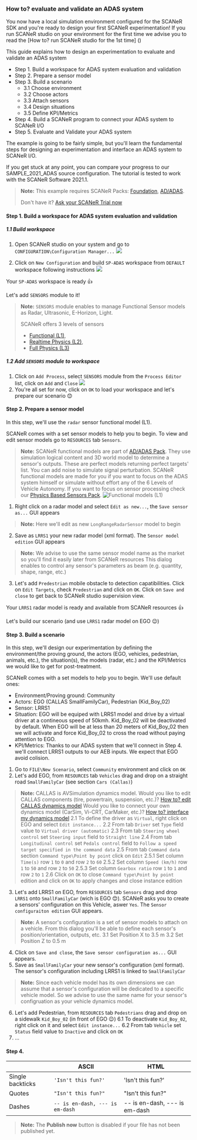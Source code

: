 ### How to? evaluate and validate an ADAS system

You now have a local simulation environment configured for the SCANeR SDK and you're ready to design your first SCANeR experimentation!
If you run SCANeR studio on your environment for the first time we advise you to read the [How to? run SCANeR studio for the 1st time] ()

This guide explains how to design an experimentation to evaluate and validate an ADAS system
- Step 1. Build a workspace for ADAS system evaluation and validation
- Step 2. Prepare a sensor model
- Step 3. Build a scenario
  - 3.1 Choose environment
  - 3.2 Choose actors
  - 3.3 Attach sensors
  - 3.4 Design situations
  - 3.5 Define KPI/Metrics
- Step 4. Build a SCANeR program to connect your ADAS system to SCANeR I/O
- Step 5. Evaluate and Validate your ADAS system

The example is going to be fairly simple, but you'll learn the fundamental steps for designing an experimentation and interface an ADAS system to SCANeR I/O.

If you get stuck at any point, you can compare your progress to our SAMPLE_2021_ADAS source configuration.
The tutorial is tested to work with the SCANeR Software 2021.1.

> **Note:** This example requires SCANeR Packs: [Foundation](https://www.avsimulation.com/pack-foundation/), [AD/ADAS](https://www.avsimulation.com/pack-ad-adas/).
> 
> Don't have it? [Ask your SCANeR Trial now](https://www.avsimulation.com/scaner-studio-trial/)

#### Step 1. Build a workspace for ADAS system evaluation and validation

##### 1.1 Build workspace

1. Open SCANeR studio on your system and go to `CONFIGURATION\Configuration Manager...`
![](./img/configurationManager.png)

2. Click on `New Configuration` and build `SP-ADAS` workspace from `DEFAULT` workspace following instructions
![](./img/configurationManagerSP-ADAS.png)

Your `SP-ADAS` workspace is ready :thumbsup:

Let's add `SENSORS` module to it!

> **Note:** `SENSORS` module enables to manage Functional Sensor models as Radar, Ultrasonic, E-Horizon, Light.
> 
> SCANeR offers 3 levels of sensors
> - [Functional (L1)](https://www.avsimulation.com/pack-ad-adas/),
> - [Realtime Physics (L2)](https://www.avsimulation.com/pack-physics-based-sensors/),
> - [Full Physics (L3)](https://www.avsimulation.com/pack-physics-based-sensors/)

##### 1.2 Add `SENSORS` module to workspace

1. Click on `Add Process`, select `SENSORS` module from the `Process Editor` list, click on `Add` and `Close`
![](./img/configurationManagerSENSORSResult.png)
2. You're all set for now, click on `OK` to load your workspace and let's prepare our scenario :blush:

#### Step 2. Prepare a sensor model
In this step, we'll use the `radar` sensor functional model (L1).

SCANeR comes with a set sensor models to help you to begin. To view and edit sensor models go to `RESOURCES` tab `Sensors`.

> **Note:** SCANeR functional models are part of [AD/ADAS Pack](https://www.avsimulation.com/pack-ad-adas/). They use simulation logical content and 3D world model to determine a sensor's outputs. These are perfect models returning perfect targets' list. You can add noise to simulate signal perturbation. SCANeR functional models are made for you if you want to focus on the ADAS system himself or simulate without effort any of the 6 Levels of Vehicle Autonomy. If you want to focus on sensor processing check our [Physics Based Sensors Pack](https://www.avsimulation.com/pack-physics-based-sensors/).
![](./img/sensorFunctionalModel.png "Functional models (L1)")

1. Right click on a radar model and select `Edit as new...`, the `Save sensor as...` GUI appears
> **Note:** Here we'll edit as new `LongRangeRadarSensor` model to begin
2. Save as `LRRS1` your new radar model (xml format). The `Sensor model edition` GUI appears
> **Note:** We advise to use the same sensor model name as the market so you'll find it easily later from SCANeR resources
> This dialog enables to control any sensor's parameters as beam (e.g. quantity, shape, range, etc.)
3. Let's add `Predestrian` mobile obstacle to detection capatibilities. Click on `Edit Targets`, check `Predestrian` and click on `OK`. Click on `Save and close` to get back to SCANeR studio supervision view.

Your `LRRS1` radar model is ready and available from SCANeR resources :thumbsup:

Let's build our scenario (and use `LRRS1` radar model on EGO :wink:)

#### Step 3. Build a scenario
In this step, we'll design our experimentation by defining the environment/the proving ground, the actors (EGO, vehicles, pedestrian, animals, etc.), the situation(s), the models (radar, etc.) and the KPI/Metrics we would like to get for post-treatment.

SCANeR comes with a set models to help you to begin. We'll use default ones:
- Environment/Proving ground: Community
- Actors: EGO (CALLAS SmallFamilyCar), Pedestrian (Kid_Boy_02)
- Sensor: LRRS1
- Situation: EGO will be equiped with LRRS1 model and drive by a virtual driver at a contineous speed of 50kmh. Kid_Boy_02 will be deactivated by default. When EGO will be at less than 20 meters of Kid_Boy_02 then we will activate and force Kid_Boy_02 to cross the road without paying attention to EGO.
- KPI/Metrics: Thanks to our ADAS system that we'll connect in Step 4. we'll connect LRRS1 outputs to our AEB inputs. We expect that EGO avoid colision.

1. Go to `FILE\New Scenario`, select `Community` environment and click on `OK`
2. Let's add EGO, from `RESOURCES` tab `Vehicles` drag and drop on a straight road `SmallFamilyCar` (see section `Cars (Callas)`)
> **Note:** CALLAS is AVSimulation dynamics model.
> Would you like to edit CALLAS components (tire, powertrain, suspension, etc.)? [How to? edit CALLAS dynamics model]()
> Would you like to connect your own dynamics model (CarSim, Vi-CRT, CarMaker, etc.)? [How to? interface my dynamics model]()
  2.1 To define the driver as `Virtual`, right click on EGO and select `Edit instance...`
  2.2 From tab `Driver` set `Type` field value to `Virtual driver (automatic)`
  2.3 From tab `Steering wheel control` set `Steering input` field to `Straight line`
  2.4 From tab `Longitudinal control` set `Pedals control` field to `Follow a speed target specified in the command data`
  2.5 From tab `Command data` section `Command type\Point by point` click on `Edit`
    2.5.1 Set column `Time(s)` row `1` to `0` and  row `2` to `60`
    2.5.2 Set column `Speed (km/h)` row `1` to `50` and  row `2` to `50`
    2.5.3 Set column `Gearbox ratio` row `1` to `1` and  row `2` to `1`
  2.6 Click on `OK` to close `Command type\Point by point` edition and click on `OK` to apply changes and close instance edition
3. Let's add LRRS1 on EGO, from `RESOURCES` tab `Sensors` drag and drop `LRRS1` onto `SmallFamilyCar` (wich is EGO :blush:). SCANeR asks you to create a sensors' configuration on this Vehicle, aswer `Yes`. The `Sensor configuraiton edition` GUI appears.
> **Note:** A sensor's configuration is a set of sensor models to attach on a vehicle. From this dialog you'll be able to define each sensor's position/orientation, outputs, etc.
  3.1 Set Position X to 3.5 m
  3.2 Set Position Z to 0.5 m
4. Click on `Save and close`, the `Save sensor configuration as...` GUI appears.
5. Save as `SmallFamilyCar` your new sensor's configuration (xml format). The sensor's configuration including LRRS1 is linked to `SmallFamilyCar`
> **Note:** Since each vehicle model has its own dimensions we can assume that a sensor's configuration will be dedicated to a specific vehicle model. So we advise to use the same name for your sensor's configruation as your vehicle dynamics model.
6. Let's add Pedestrian, from `RESOURCES` tab `Pedestrians` drag and drop on a sidewalk `Kid_Boy_02` (in front of EGO :wink:)
  6.1 To deactivate `Kid_Boy_02`, right click on it and select `Edit instance...`
  6.2 From tab `Vehicle` set `Status` field value to `Inactive` and click on `OK`
7. ...

#### Step 4.

|                |ASCII                          |HTML                         |
|----------------|-------------------------------|-----------------------------|
|Single backticks|`'Isn't this fun?'`            |'Isn't this fun?'            |
|Quotes          |`"Isn't this fun?"`            |"Isn't this fun?"            |
|Dashes          |`-- is en-dash, --- is em-dash`|-- is en-dash, --- is em-dash|


> **Note:** The **Publish now** button is disabled if your file has not been published yet.
